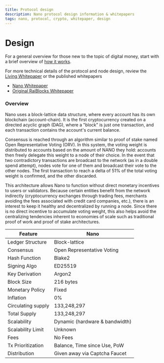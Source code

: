 ```yaml
---
title: Protocol design
description: Nano protocol design information & whitepapers
tags: nano, protocol, crypto, whitepaper, design
---
```


# Design

For a general overview for those new to the topic of digital money, start with a brief overview of <a href="/introduction/how-it-works">how it works</a>.

For more technical details of the protocol and node design, review the <a href="https://docs.nano.org/what-is-nano/living-whitepaper/" target="_blank">Living Whitepaper</a> or the published whitepapers

- <a href="https://github.com/mistakia/nano-community/blob/main/resources/nano-whitepaper.pdf" target="_blank">Nano Whitepaper</a>
- <a href="https://github.com/mistakia/nano-community/blob/main/resources/raiblocks-whitepaper.pdf" target="_blank">Original RaiBlocks Whitepaper</a>

### Overview

Nano uses a block-lattice data structure, where every account has its own blockchain (account-chain). It is the first cryptocurrency created on a directed acyclic graph (DAG), where a "block" is just one transaction, and each transaction contains the account's current balance.

Consensus is reached through an algorithm similar to proof of stake named Open Representative Voting (ORV). In this system, the voting weight is distributed to accounts based on the amount of NANO they hold: accounts then freely delegate this weight to a node of their choice. In the event that two contradictory transactions are broadcast to the network (as in a double spend attempt), nodes vote for one of them and broadcast their vote to the other nodes. The first transaction to reach a delta of 51% of the total voting weight is confirmed, and the other discarded.

This architecture allows Nano to function without direct monetary incentives to users or validators. Because certain entities benefit from the network indirectly (cryptocurrency exchanges through trading fees, merchants avoiding the fees associated with credit card companies, etc.), there is an interest to keep it healthy and decentralized by running a node. Since there is no direct incentive to accumulate voting weight, this also helps avoid the centralizing tendencies inherent to economies of scale such as traditional proof of work and proof of stake architectures.

| Feature            | Nano                           |
| ------------------ | ------------------------------ |
| Ledger Structure   | Block-lattice                  |
| Consensus          | Open Representative Voting     |
| Hash Function      | Blake2                         |
| Signing Algo       | ED25519                        |
| Key Derivation     | Argon2                         |
| Block Size         | 216 bytes                      |
| Monetary Policy    | Fixed                          |
| Inflation          | 0%                             |
| Circulating supply | 133,248,297                    |
| Total Supply       | 133,248,297                    |
| Scalability        | Dynamic (hardware & bandwidth) |
| Scalability Limit  | Unknown                        |
| Fees               | No Fees                        |
| Tx Prioritization  | Balance, Time since Use, PoW   |
| Distribution       | Given away via Captcha Faucet  |
